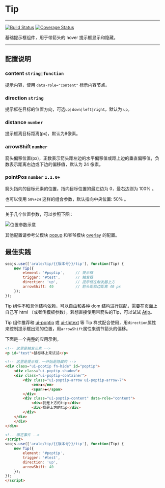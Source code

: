 # Tip

---

[![Build Status](https://secure.travis-ci.org/aralejs/tip.png)](https://travis-ci.org/aralejs/tip)
[![Coverage Status](https://coveralls.io/repos/aralejs/tip/badge.png?branch=master)](https://coveralls.io/r/aralejs/tip)

基础提示框组件，用于带箭头的 hover 提示框显示和隐藏。

---

## 配置说明

### content `string|function`

提示内容，使用 `data-role="content"` 标示内容节点。

### direction `string`

提示框在目标的位置方向，可选`up|down|left|right`。默认为 `up`。

### distance `number`

提示框离目标距离(px)，默认为8像素。

### arrowShift `number`

箭头偏移位置(px)，正数表示箭头距左边的水平偏移值或距上边的垂直偏移值，负数表示距离右边或下边的偏移值，默认为 24 像素。

### pointPos `number` `1.1.0+`

箭头指向的目标元素的位置，指向目标位置的最左边为 0，最右边则为 100% 。

也可以使用 `50%+24` 这样的组合参数，默认指向中央位置: 50% 。

---

关于几个位置参数，可以参照下图：

![位置参数示意](https://i.alipayobjects.com/e/201303/2PUwcwzdMa.png)

其他配置请参考父模块 [popup](../popup/) 和爷爷模块 [overlay](../overlay/) 的配置。


## 最佳实践

```js
seajs.use(['arale/tip/{{版本号}}/tip'], function(Tip) {
    new Tip({
        element: '#poptip',     // 提示框    
        trigger: '#test',       // 触发器
        direction: 'up',        // 提示框在触发器上方
        arrowShift: 40          // 箭头距框边距离 40 px
    });
});
```

Tip 组件不和具体结构依赖，可以自由和各种 dom 结构进行搭配，需要在页面上自己写 html （或者传模板参数）。若想直接使用带箭头的Tip，可以试试 [Atip](http://aralejs.org/tip/docs/atip.html)。

Tip 组件推荐和 [ui-poptip](https://a.alipayobjects.com/al/alice.components.ui-poptip-1.3-src.css8) 或 [ui-tiptext](https://a.alipayobjects.com/al/alice.components.ui-tiptext-1.1-src.css) 等 Tip 样式配合使用，用`direction`属性来控制提示框出现的位置，用`arrowShift`属性来调节箭头的偏移。

下面是一个完整的应用示例。

```html
<!-- 这里是触发元素 -->
<p id="test">鼠标移上来试试</p>

<!-- 这里是提示框，一开始是隐藏的 -->
<div class="ui-poptip fn-hide" id="poptip">
    <div class="ui-poptip-shadow">
    <div class="ui-poptip-container">
        <div class="ui-poptip-arrow ui-poptip-arrow-7">
            <em>◆</em>
            <span>◆</span>
        </div>                  
        <div class="ui-poptip-content" data-role="content">
            <div>我是上方的tip</div>
            <div>我是上方的tip</div>            
        </div>
    </div>
    </div>
</div>

<!-- 绑定事件 -->
<script>
seajs.use(['arale/tip/{{版本号}}/tip'], function(Tip) {
    new Tip({
        element: '#poptip',    
        trigger: '#test',
        direction: 'up',
        arrowShift: 40
    });
});
</script>
```

